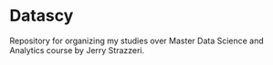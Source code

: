 # Datascy
Repository for organizing my studies over Master Data Science and Analytics course by Jerry Strazzeri.
